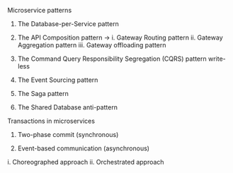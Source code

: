 Microservice patterns 

1. The Database-per-Service pattern

2. The API Composition pattern -> i. Gateway Routing pattern ii. Gateway Aggregation pattern iii. Gateway offloading pattern

3. The Command Query Responsibility Segregation (CQRS) pattern  write-less

4. The Event Sourcing pattern

5. The Saga pattern

6. The Shared Database anti-pattern



Transactions in microservices

1. Two-phase commit (synchronous)

2. Event-based communication (asynchronous) 

  i. Choreographed approach
  ii. Orchestrated approach
